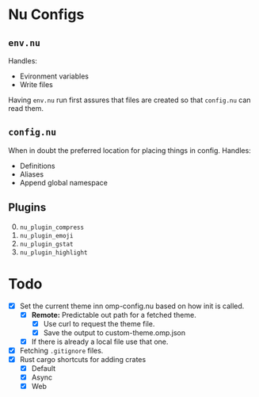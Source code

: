 # Nu Configs
## `env.nu`
Handles:
- Evironment variables
- Write files

Having `env.nu` run first assures that files are created so that `config.nu` can read them.

## `config.nu`
When in doubt the preferred location for placing things in config.
Handles:
- Definitions
- Aliases
- Append global namespace

## Plugins
0. `nu_plugin_compress`
1. `nu_plugin_emoji`
2. `nu_plugin_gstat`
3. `nu_plugin_highlight`

# Todo
- [x] Set the current theme inn omp-config.nu based on how init is called.
    - [x] **Remote:** Predictable out path for a fetched theme.
        - [x] Use curl to request the theme file.
        - [x] Save the output to custom-theme.omp.json
    - [x] If there is already a local file use that one.
- [x] Fetching `.gitignore` files.
- [x] Rust cargo shortcuts for adding crates
    - [x] Default
    - [x] Async
    - [x] Web